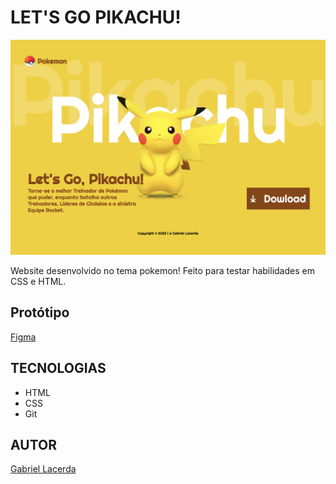 # LET'S GO PIKACHU!

![](./img/preview.png)

Website desenvolvido no tema pokemon!
Feito para testar habilidades em CSS e HTML.

## Protótipo

[Figma](<https://www.figma.com/design/gCErDRYA9ddt6YFLLa0qta/Let-s-Go-Pikachu-?node-id=0-1&t=FAXo6vgCUu5IsqI0-1>)

## TECNOLOGIAS

* HTML
* CSS
* Git

## AUTOR

[Gabriel Lacerda](<https://www.linkedin.com/in/gabriellacerda1005/>)
